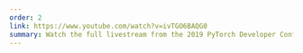 ```yaml
---
order: 2
link: https://www.youtube.com/watch?v=ivTGO6BAQG0
summary: Watch the full livestream from the 2019 PyTorch Developer Conference.
---
```


